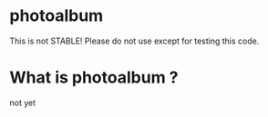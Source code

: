 # photoalbum
This is not STABLE!
Please do not use except for testing this code.

# What is photoalbum ?
not yet

